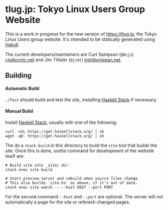tlug.jp: Tokyo Linux Users Group Website
========================================

This is a work in progress for the new version of <https://tlug.jp>,
the Tokyo Linux Users group website. It's intended to be statically
generated using [Hakyll].

The current developers/maintainers are Curt Sampson (`@0cjs`)
<cjs@cynic.net> and Jim Tittsler (`@jimt`) <jimt@onjapan.net>.

Building
--------

#### Automatic Build

`./Test` should build and test the site, installing [Haskell Stack]
if necessary.

#### Manual Build

Install [Haskell Stack], usually with one of the following:

    curl -sSL https://get.haskellstack.org/ | sh
    wget -qO- https://get.haskellstack.org/ | sh

The do a `stack build` in this directory to build the `site` tool that
builds the site. Once this is done, useful command for development of
the website itself are:

    # Build site into _site/ dir
    stack exec site build 

    # Start preview server and rebuild when source files change
    # This also builds `site.hs` as above, if it's out of date.
    stack exec site watch -- --host HOST --port PORT 

For the second command `--host` and `--port` are optional. The server
will not automatically a page for the site or referesh changed pages.



<!-------------------------------------------------------------------->
[Hakyll]: https://jaspervdj.be/hakyll/
[Haskell Stack]: https://docs.haskellstack.org/
